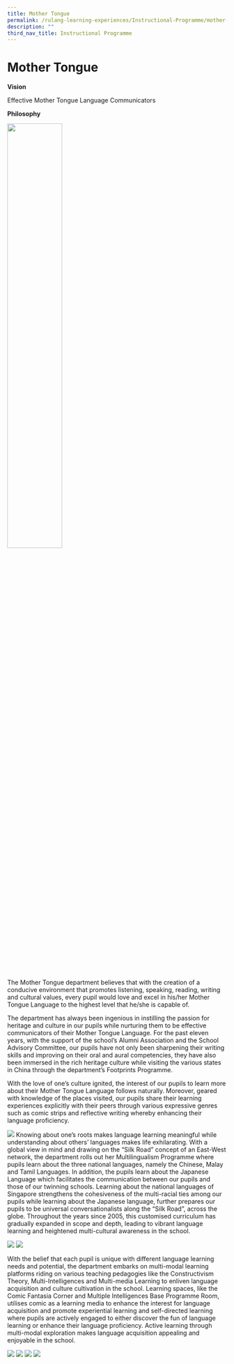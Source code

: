 ```yaml
---
title: Mother Tongue
permalink: /rulang-learning-experiences/Instructional-Programme/mother-tongue
description: ""
third_nav_title: Instructional Programme
---
```

# Mother Tongue
**Vision**

Effective Mother Tongue Language Communicators

**Philosophy**

<img src="/images/Mother%20Tongue%20Pic1.jpg" 
     style="width:50%">

The Mother Tongue department believes that with the creation of a conducive environment that promotes listening, speaking, reading, writing and cultural values, every pupil would love and excel in his/her Mother Tongue Language to the highest level that he/she is capable of.

The department has always been ingenious in instilling the passion for heritage and culture in our pupils while nurturing them to be effective communicators of their Mother Tongue Language. For the past eleven years, with the support of the school’s Alumni Association and the School Advisory Committee, our pupils have not only been sharpening their writing skills and improving on their oral and aural competencies, they have also been immersed in the rich heritage culture while visiting the various states in China through the department’s Footprints Programme.

With the love of one’s culture ignited, the interest of our pupils to learn more about their Mother Tongue Language follows naturally. Moreover, geared with knowledge of the places visited, our pupils share their learning experiences explicitly with their peers through various expressive genres such as comic strips and reflective writing whereby enhancing their language proficiency.

![](/images/Mother%20Tongue%20Pic2.jpg)
Knowing about one’s roots makes language learning meaningful while understanding about others’ languages makes life exhilarating. With a global view in mind and drawing on the “Silk Road” concept of an East-West network, the department rolls out her Multilingualism Programme where pupils learn about the three national languages, namely the Chinese, Malay and Tamil Languages. In addition, the pupils learn about the Japanese Language which facilitates the communication between our pupils and those of our twinning schools. Learning about the national languages of Singapore strengthens the cohesiveness of the multi-racial ties among our pupils while learning about the Japanese language, further prepares our pupils to be universal conversationalists along the “Silk Road”, across the globe. Throughout the years since 2005, this customised curriculum has gradually expanded in scope and depth, leading to vibrant language learning and heightened multi-cultural awareness in the school.

![](/images/Mother%20Tongue%20Pic3.jpg)
![](/images/Mother%20Tongue%20Pic4.jpg)

With the belief that each pupil is unique with different language learning needs and potential, the department embarks on multi-modal learning platforms riding on various teaching pedagogies like the Constructivism Theory, Multi-Intelligences and Multi-media Learning to enliven language acquisition and culture cultivation in the school. Learning spaces, like the Comic Fantasia Corner and Multiple Intelligences Base Programme Room, utilises comic as a learning media to enhance the interest for language acquisition and promote experiential learning and self-directed learning where pupils are actively engaged to either discover the fun of language learning or enhance their language proficiency. Active learning through multi-modal exploration makes language acquisition appealing and enjoyable in the school.

![](/images/Mother%20Tongue%20Pic6.jpg)
![](/images/Mother%20Tongue%20Pic7.jpg)
![](/images/Mother%20Tongue%20Pic8.jpg)
![](/images/Mother%20Tongue%20Pic9.jpg)